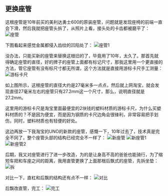 ## 更换座管
这根座管是10年前买的美利达勇士600的原装座管，问题就是发现座椅的前端一直会下滑，然后我就把座管头拆了，从照片上看，接头处的卡齿都被磨平了：
![座管](../images/0-维修自行车/12-更换座管/座管.webp)

下图看起来感觉金属都侵入齿纹的凹陷处了：
![座管1](../images/0-维修自行车/12-更换座管/座管1.webp)

没办法，只能买新的座管来替换这根旧的了，毕竟用了10年，太久了。那首先就得确定座管的直径，好的牌子的座管上面都有标记尺寸，那我这里用一个更直接的方法，管它座管有没有标尺寸都无所谓，这个方法就是直接用游标卡尺手工测量：
![游标卡尺](../images/0-维修自行车/12-更换座管/游标卡尺.webp)

如上图所示，这根座管的直径大约是27毫米多一点点，然后就上网淘宝，就会发现直径27毫米左右的座管只有27.2mm这一个尺寸，那么，说明直径就是27.2mm。

这里用的游标卡尺是淘宝里面最便宜的2块钱的塑料材质的游标卡尺，为什么买塑料材质的？不是因为便宜，而是因为钢质的卡尺边角会很锋利，非常容易把手划伤，同时，塑料材质也有轻便的好处。

这边再放一下我淘宝的UNO的新款的座管，感慨一下，10年过去了，技术真是完全不同了，整个座管头部的结构已经完全不一样了：
![新座管](../images/0-维修自行车/12-更换座管/新座管.webp)
![新座管1](../images/0-维修自行车/12-更换座管/新座管1.webp)
![新座管2](../images/0-维修自行车/12-更换座管/新座管2.webp)

后期，我又对座管进行了进一步改造，为的是让身高不高的爸爸也能骑行，为了缩短车把和车座之间的距离，我用直管更换了上面那根后飘式的座管，先拆坐垫：
![拆](../images/0-维修自行车/12-更换座管/拆.webp)

对比一下，直杠和后飘的结构还有点不一样：
![对比](../images/0-维修自行车/12-更换座管/对比.webp)

后飘改直管，完工：
![完工](../images/0-维修自行车/12-更换座管/完工.webp)